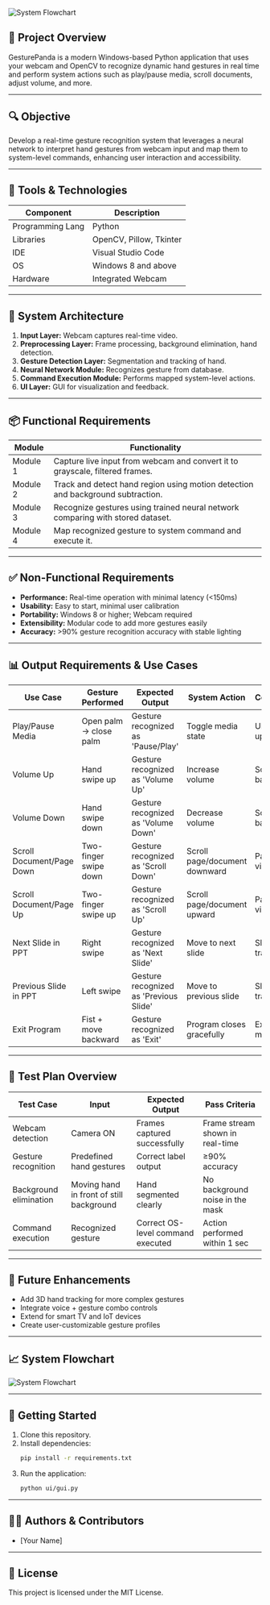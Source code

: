 
![System Flowchart](ui/flowchart.png)

## 🎯 Project Overview
GesturePanda is a modern Windows-based Python application that uses your webcam and OpenCV to recognize dynamic hand gestures in real time and perform system actions such as play/pause media, scroll documents, adjust volume, and more.

---

## 🔍 Objective
Develop a real-time gesture recognition system that leverages a neural network to interpret hand gestures from webcam input and map them to system-level commands, enhancing user interaction and accessibility.

---

## 🧰 Tools & Technologies
| Component         | Description           |
|-------------------|----------------------|
| Programming Lang  | Python               |
| Libraries         | OpenCV, Pillow, Tkinter |
| IDE               | Visual Studio Code   |
| OS                | Windows 8 and above  |
| Hardware          | Integrated Webcam    |

---

## 🧱 System Architecture
1. **Input Layer:** Webcam captures real-time video.
2. **Preprocessing Layer:** Frame processing, background elimination, hand detection.
3. **Gesture Detection Layer:** Segmentation and tracking of hand.
4. **Neural Network Module:** Recognizes gesture from database.
5. **Command Execution Module:** Performs mapped system-level actions.
6. **UI Layer:** GUI for visualization and feedback.

---

## 📦 Functional Requirements
| Module   | Functionality                                                                 |
|----------|------------------------------------------------------------------------------|
| Module 1 | Capture live input from webcam and convert it to grayscale, filtered frames. |
| Module 2 | Track and detect hand region using motion detection and background subtraction. |
| Module 3 | Recognize gestures using trained neural network comparing with stored dataset. |
| Module 4 | Map recognized gesture to system command and execute it.                     |

---

## ✅ Non-Functional Requirements
- **Performance:** Real-time operation with minimal latency (<150ms)
- **Usability:** Easy to start, minimal user calibration
- **Portability:** Windows 8 or higher; Webcam required
- **Extensibility:** Modular code to add more gestures easily
- **Accuracy:** >90% gesture recognition accuracy with stable lighting

---

## 📊 Output Requirements & Use Cases
| Use Case                  | Gesture Performed         | Expected Output                | System Action                  | Confirmation                |
|---------------------------|--------------------------|-------------------------------|-------------------------------|-----------------------------|
| Play/Pause Media          | Open palm → close palm   | Gesture recognized as 'Pause/Play' | Toggle media state            | UI/Text pop-up              |
| Volume Up                 | Hand swipe up            | Gesture recognized as 'Volume Up'  | Increase volume               | Sound level bar change       |
| Volume Down               | Hand swipe down          | Gesture recognized as 'Volume Down'| Decrease volume               | Sound level bar change       |
| Scroll Document/Page Down | Two-finger swipe down    | Gesture recognized as 'Scroll Down'| Scroll page/document downward | Page shifts visibly          |
| Scroll Document/Page Up   | Two-finger swipe up      | Gesture recognized as 'Scroll Up'  | Scroll page/document upward   | Page shifts visibly          |
| Next Slide in PPT         | Right swipe              | Gesture recognized as 'Next Slide' | Move to next slide            | Slide transition             |
| Previous Slide in PPT     | Left swipe               | Gesture recognized as 'Previous Slide'| Move to previous slide     | Slide transition             |
| Exit Program              | Fist + move backward     | Gesture recognized as 'Exit'       | Program closes gracefully     | Exit pop-up message          |

---

## 🧪 Test Plan Overview
| Test Case             | Input                        | Expected Output                  | Pass Criteria                  |
|-----------------------|------------------------------|----------------------------------|-------------------------------|
| Webcam detection      | Camera ON                    | Frames captured successfully     | Frame stream shown in real-time|
| Gesture recognition   | Predefined hand gestures     | Correct label output             | ≥90% accuracy                  |
| Background elimination| Moving hand in front of still background | Hand segmented clearly | No background noise in the mask |
| Command execution     | Recognized gesture           | Correct OS-level command executed| Action performed within 1 sec  |

---

## 🔄 Future Enhancements
- Add 3D hand tracking for more complex gestures
- Integrate voice + gesture combo controls
- Extend for smart TV and IoT devices
- Create user-customizable gesture profiles

---

## 📈 System Flowchart

![System Flowchart](ui/flowchart.png)

---

## 🚀 Getting Started
1. Clone this repository.
2. Install dependencies:
   ```bash
   pip install -r requirements.txt
   ```
3. Run the application:
   ```bash
   python ui/gui.py
   ```

---

## 👨‍💻 Authors & Contributors
- [Your Name]

---

## 📄 License
This project is licensed under the MIT License.
